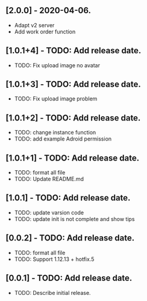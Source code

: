 
## [2.0.0] - 2020-04-06.

* Adapt v2 server
* Add work order function

## [1.0.1+4] - TODO: Add release date.

* TODO: Fix upload image no avatar


## [1.0.1+3] - TODO: Add release date.

* TODO: Fix upload image problem

## [1.0.1+2] - TODO: Add release date.

* TODO: change instance function
* TODO: add example Adroid permission


## [1.0.1+1] - TODO: Add release date.

* TODO: format all file
* TODO: Update README.md

## [1.0.1] - TODO: Add release date.

* TODO: update varsion code
* TODO: update init is not complete and show tips


## [0.0.2] - TODO: Add release date.

* TODO: format all file
* TODO: Support 1.12.13 + hotfix.5

## [0.0.1] - TODO: Add release date.

* TODO: Describe initial release.